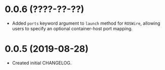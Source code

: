 # 0.0.6 (????-??-??)

* Added `ports` keyword argument to `launch` method for `ROSWire`, allowing
  users to specify an optional container-host port mapping.


# 0.0.5 (2019-08-28)

* Created initial CHANGELOG.
